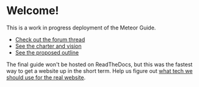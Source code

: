# Welcome!

This is a work in progress deployment of the Meteor Guide.

- [Check out the forum thread](https://forums.meteor.com/t/new-mdg-project-the-meteor-guide/10873/1)
- [See the charter and vision](https://github.com/meteor/guide/blob/master/README.md)
- [See the proposed outline](https://github.com/meteor/guide/blob/master/outlines.md)

The final guide won't be hosted on ReadTheDocs, but this was the fastest way to get a website up in the short term. Help us figure out [what tech we should use for the real website](https://github.com/meteor/guide/issues/3).
